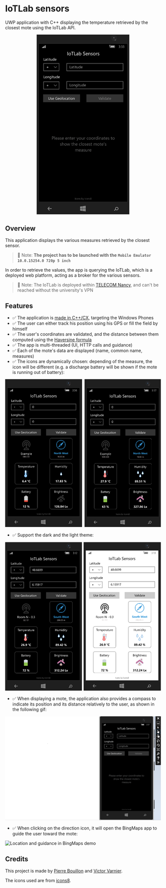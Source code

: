 # IoTLab sensors

UWP application with C++ displaying the temperature retrieved by the closest mote using the IoTLab API.

<div style="text-align:center">
    <img src="./docs/assets/demo.gif" width="300px"/>
</div>

## Overview

This application displays the various measures retrieved by the
closest sensor.

> 📑 Note: **The project has to be launched with the**
> **`Mobile Emulator 10.0.15254.0 720p 5 inch`**

In order to retrieve the values, the app is querying the IoTLab, which is a
deployed web platform, acting as a broker for the various sensors.

> 📑 Note: The IoTLab is deployed within
> [TELECOM Nancy](https://telecomnancy.univ-lorraine.fr/), and can't be reached
> without the university's VPN

## Features

- ✅ The application is [made in C++/CX](https://docs.microsoft.com/en-us/cpp/cppcx/visual-c-language-reference-c-cx?view=msvc-160), targeting the Windows Phones
- ✅ The user can either track his position using his GPS or fill the field by
  himself
- ✅ The user's coordinates are validated, and the distance between them
  computed using the [Haversine formula](https://en.wikipedia.org/wiki/Haversine_formula)
- ✅ The app is multi-threaded (UI, HTTP calls and guidance)
- ✅ Each of the mote's data are displayed (name, common name, measures)
- ✅ The icons are dynamically chosen: depending of the measure, the icon will
  be different (e.g. a discharge battery will be shown if the mote is running
  out of battery):

<div style="text-align:center">
  <img src="./docs/assets/overview-thresholds.png" width="600px"/>
</div>

- ✅ Support the dark and the light theme:

<div style="text-align:center">
  <img src="./docs/assets/overview-themes.png" width="600px"/>
</div>

- ✅ When displaying a mote, the application also provides a compass to indicate
  its position and its distance relatively to the user, as shown in the
  following gif:

![Location and guidance demo](./docs/assets/demo-direction.gif)

- ✅ When clicking on the direction icon, it will open the BingMaps app to guide
  the user toward the mote:

![Location and guidance in BingMaps demo](./docs/assets/demo-direction-map.gif)

## Credits

This project is made by [Pierre Bouillon](https://www.linkedin.com/in/pierre-bouillon/) and [Victor Varnier](https://www.linkedin.com/in/victor-varnier).

The icons used are from [icons8](https://icons8.com/).
